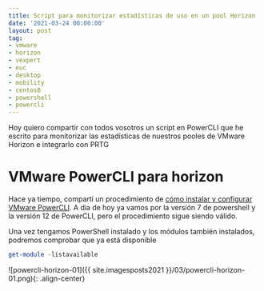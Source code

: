 ```yaml
---
title: Script para monitorizar estadísticas de uso en un pool Horizon
date: '2021-03-24 00:00:00'
layout: post
tag:
- vmware
- horizon
- vexpert
- euc
- desktop
- mobility
- centos8
- powershell
- powercli
---
```


Hoy quiero compartir con todos vosotros un script en PowerCLI que he escrito para monitorizar las estadísticas de nuestros pooles de VMware Horizon e integrarlo con PRTG

# VMware PowerCLI para horizon

Hace ya tiempo, compartí un procedimiento de [cómo instalar y configurar VMware PowerCLI](https://miquelmariano.github.io/2019/01/09/instalar-powerCLI-10-windows/). A dia de hoy ya vamos por la versión 7 de powershell y la versión 12 de PowerCLI, pero el procedimiento sigue siendo válido.

Una vez tengamos PowerShell instalado y los módulos también instalados, podremos comprobar que ya está disponible

```powershell
get-module -listavailable
```
![powercli-horizon-01]({{ site.imagesposts2021 }}/03/powercli-horizon-01.png){: .align-center}

